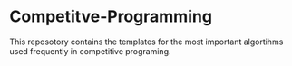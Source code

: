 # Competitve-Programming
This reposotory contains the templates for the most important algortihms used frequently in competitive programing.
